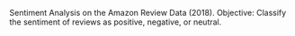 Sentiment Analysis on the Amazon Review Data (2018). Objective: Classify the sentiment of reviews as positive, negative, or neutral.